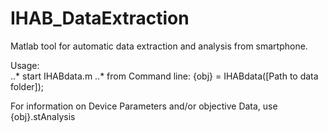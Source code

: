 # IHAB_DataExtraction

Matlab tool for automatic data extraction and analysis from smartphone.

Usage:  
	..* start IHABdata.m
	..* from Command line: {obj} = IHABdata([Path to data folder]);

For information on Device Parameters and/or objective Data, use {obj}.stAnalysis